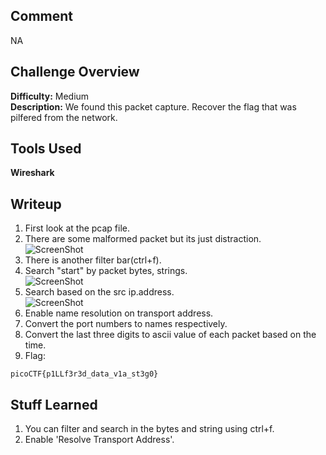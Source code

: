 ## Comment  
NA

## Challenge Overview  
**Difficulty:** Medium  
**Description:** 
We found this packet capture. Recover the flag that was pilfered from the network.
## Tools Used  
**Wireshark** 

## Writeup  
1. First look at the pcap file.  
2. There are some malformed packet but its just distraction.  
![ScreenShot](https://imgur.com/vM9eVng.png)  
3. There is another filter bar(ctrl+f).  
4. Search "start" by packet bytes, strings.  
![ScreenShot](https://imgur.com/ed5Uxlx.png)  
5. Search based on the src ip.address.  
![ScreenShot](https://imgur.com/K8mqp4a.png)  
6. Enable name resolution on transport address.  
7. Convert the port numbers to names respectively.
8. Convert the last three digits to ascii value of each packet based on the time.
9. Flag:
```
picoCTF{p1LLf3r3d_data_v1a_st3g0}
```

## Stuff Learned  
1. You can filter and search in the bytes and string using ctrl+f.  
2. Enable 'Resolve Transport Address'.  
